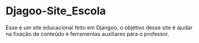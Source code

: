 # Djagoo-Site_Escola
Esse é um site educacional feito em Djangoo, o objetivo desse site é ajudar na fixação de conteúdo e ferramentas auxiliares para o professor. 
